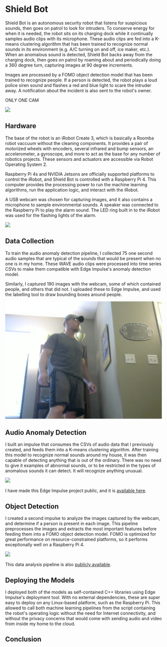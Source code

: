 # Shield Bot

Shield Bot is an autonomous security robot that listens for suspicious sounds, then goes on patrol to look for intruders.  To conserve energy for when it is needed, the robot sits on its charging dock while it continually samples audio clips with its microphone.  These audio clips are fed into a K-means clustering algorithm that has been trained to recognize normal sounds in its environment (e.g. A/C turning on and off, ice maker, etc.).  When an anomalous sound is detected, Shield Bot backs away from the charging dock, then goes on patrol by roaming about and periodically doing a 360 degree turn, capturing images at 90 degree increments.

Images are processed by a FOMO object detection model that has been trained to recognize people.  If a person is detected, the robot plays a loud police siren sound and flashes a red and blue light to scare the intruder away.  A notification about the incident is also sent to the robot's owner.

ONLY ONE CAM

![](https://raw.githubusercontent.com/nickbild/security_bot/main/image_data/angle_sm.jpg?token=GHSAT0AAAAAABT2SCOA46Q6TWFKT3CBTQ74YUKTYXA)

## Hardware

The base of the robot is an iRobot Create 3, which is basically a Roomba robot vaccuum without the cleaning components.  It provides a pair of motorized wheels with encoders, several infrared and bump sensors, an accelerometer, a gyroscope, and more to act as the base for any number of robotics projects.  These sensors and actuators are accessible via Robot Operating System 2.

Raspberry Pi 4s and NVIDIA Jetsons are officially supported platforms to control the iRobot, and Shield Bot is controlled with a Raspberry Pi 4.  This computer provides the processing power to run the machine learning algorithms, run the application logic, and interact with the iRobot.

A USB webcam was chosen for capturing images, and it also contains a microphone to sample environmental sounds.  A speaker was connected to the Raspberry Pi to play the alarm sound.  The LED ring built in to the iRobot was used for the flashing lights of the alarm.

![](https://raw.githubusercontent.com/nickbild/security_bot/main/image_data/top_sm.jpg?token=GHSAT0AAAAAABT2SCOA46Q6TWFKT3CBTQ74YUKTYXA)

## Data Collection

To train the audio anomaly detection pipeline, I collected 75 one second audio samples that are typical of the sounds that would be present when no one is in my home.  These WAVE audio clips were processed into time series CSVs to make them compatible with Edge Impulse's anomaly detection model.

Similarly, I captured 190 images with the webcam, some of which contained people, and others that did not.  I uploaded these to Edge Impulse, and used the labelling tool to draw bounding boxes around people.

![](https://raw.githubusercontent.com/nickbild/security_bot/main/image_data/img_149.jpg?token=GHSAT0AAAAAABT2SCOA46Q6TWFKT3CBTQ74YUKTYXA)

## Audio Anomaly Detection

I built an impulse that consumes the CSVs of audio data that I previously created, and feeds them into a K-means clustering algorithm.  After training this model to recognize normal sounds around my house, it was then capable of detecting anything that is out of the ordinary.  There was no need to give it examples of abnormal sounds, or to be restricted in the types of anomalous sounds it can detect.  It will recognize anything unusual.

![](https://raw.githubusercontent.com/nickbild/security_bot/main/image_data/ei_audio.png?token=GHSAT0AAAAAABT2SCOA46Q6TWFKT3CBTQ74YUKTYXA)


I have made this Edge Impulse project public, and it is [available here](https://studio.edgeimpulse.com/public/106503/latest).

## Object Detection

I created a second impulse to analyze the images captured by the webcam, and determine if a person is present in each image.  This pipeline preprocesses the images and extracts the most important features before feeding them into a FOMO object detection model.  FOMO is optimized for great performance on resource-constrained platforms, so it performs exceptionally well on a Raspberry Pi 4.

![](https://raw.githubusercontent.com/nickbild/security_bot/main/image_data/ei_image.png?token=GHSAT0AAAAAABT2SCOA46Q6TWFKT3CBTQ74YUKTYXA)

This data analysis pipeline is also [publicly available](https://studio.edgeimpulse.com/public/106892/latest).

## Deploying the Models

I deployed both of the models as self-contained C++ libraries using Edge Impulse's deployment tool.  With no external dependencies, these are super easy to deploy on any Linux-based platform, such as the Raspberry Pi.  This allowed to call both machine learning pipelines from the script containing the robot's operating logic without the need for Internet connectivity, and without the privacy concerns that would come with sending audio and video from inside my home to the cloud.

## Conclusion

